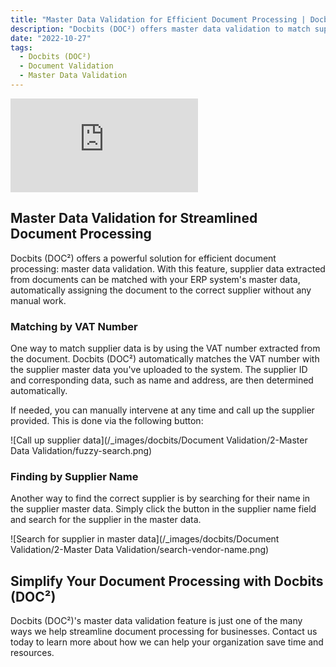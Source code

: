 ```yaml
---
title: "Master Data Validation for Efficient Document Processing | Docbits (DOC²)"
description: "Docbits (DOC²) offers master data validation to match supplier data extracted from documents with your ERP system, streamlining document processing. Learn more here."
date: "2022-10-27"
tags:
  - Docbits (DOC²)
  - Document Validation
  - Master Data Validation
---
```


<div class='video-container'>
  <iframe src='https://www.youtube.com/embed/VIDEO_ID_HERE' frameborder='0' allowfullscreen></iframe>
</div>

## Master Data Validation for Streamlined Document Processing

Docbits (DOC²) offers a powerful solution for efficient document processing: master data validation. With this feature, supplier data extracted from documents can be matched with your ERP system's master data, automatically assigning the document to the correct supplier without any manual work.

### Matching by VAT Number

One way to match supplier data is by using the VAT number extracted from the document. Docbits (DOC²) automatically matches the VAT number with the supplier master data you've uploaded to the system. The supplier ID and corresponding data, such as name and address, are then determined automatically.

If needed, you can manually intervene at any time and call up the supplier provided. This is done via the following button:

![Call up supplier data](/_images/docbits/Document Validation/2-Master Data Validation/fuzzy-search.png)

### Finding by Supplier Name

Another way to find the correct supplier is by searching for their name in the supplier master data. Simply click the button in the supplier name field and search for the supplier in the master data.

![Search for supplier in master data](/_images/docbits/Document Validation/2-Master Data Validation/search-vendor-name.png)

## Simplify Your Document Processing with Docbits (DOC²)

Docbits (DOC²)'s master data validation feature is just one of the many ways we help streamline document processing for businesses. Contact us today to learn more about how we can help your organization save time and resources.
